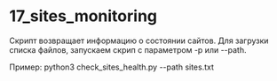 # 17_sites_monitoring

Скрипт возвращает информацию о состоянии сайтов.
Для загрузки списка файлов, запускаем скрип с параметром -p или --path.

Пример:  python3 check_sites_health.py --path sites.txt 
